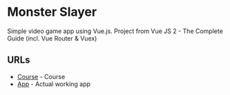 # Monster Slayer

Simple video game app using Vue.js. Project from Vue JS 2 - The Complete Guide (incl. Vue Router & Vuex)

## URLs

* [Course](https://www.udemy.com/vuejs-2-the-complete-guide/learn/v4/overview) - Course
* [App](http://catu.ga/monster-slayer-vuejs/) - Actual working app